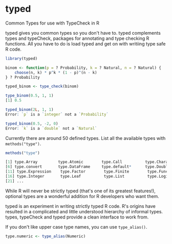 # typed
Common Types for use with TypeCheck in R

typed gives you common types so you don't have to. typed complements types and typeCheck, 
packages for annotating and type checking R functions. All you have to do is load typed
and get on with writiing type safe R code.

```r
library(typed)

binom <- function(p = ? Probability, k = ? Natural, n = ? Natural) {
    choose(n, k) * p^k * (1 - p)^(n - k)
} ? Probability

typed_binom <- type_check(binom)

type_binom(0.5, 1, 1)
[1] 0.5

typed_binom(2L, 1, 1)
Error: `p` is a `integer` not a `Probability` 

typed_binom(0.5, -2, 0)
Error: `k` is a `double` not a `Natural`
```

Currently there are around 50 defined types.
List all the available types with `methods("type")`.

```r
methods("type")

[1] type.Array         type.Atomic        type.Call          type.Character     type.Complex      
[6] type.convert       type.DataFrame     type.default*      type.Double        type.Environment  
[11] type.Expression    type.Factor        type.Finite        type.Function      type.Infinite     
[16] type.Integer       type.Leaf          type.List          type.Logical       type.Matrix  
[21] ...  
```


While R will never be strictly typed (that's one of its greatest features!), 
optional types are a wonderful addition for R developers who want them.

typed is an experiment in writing strictly typed R code. 
R's origins have resulted in a complicated and little understood hierarchy of 
informal types. types, typeCheck and typed provide a clean interface to work from. 

If you don't like upper case type names, you can use `type_alias()`.

```r
type.numeric <- type_alias(Numeric)
```

